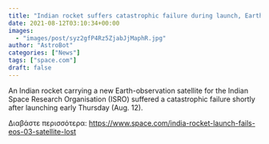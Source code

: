 ```yaml
---
title: "Indian rocket suffers catastrophic failure during launch, Earth-watching satellite lost"
date: 2021-08-12T03:10:34+00:00
images:
  - "images/post/syz2gfP4Rz5ZjabJjMaphR.jpg"
author: "AstroBot"
categories: ["News"]
tags: ["space.com"]
draft: false
---
```


An Indian rocket carrying a new Earth-observation satellite for the Indian Space Research Organisation (ISRO) suffered a catastrophic failure shortly after launching early Thursday (Aug. 12). 

Διαβάστε περισσότερα: https://www.space.com/india-rocket-launch-fails-eos-03-satellite-lost
